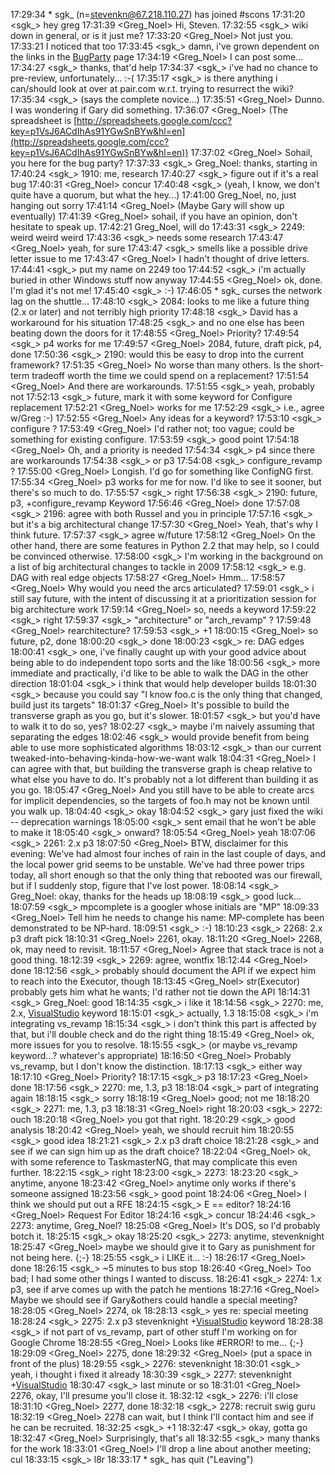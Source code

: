 
17:29:34 *      sgk_ (n=[stevenkn@67.218.110.27](mailto:stevenkn@67.218.110.27)) has joined #scons 17:31:20 <sgk_> hey greg 17:31:39 <Greg_Noel>    Hi, Steven. 17:32:55 <sgk_> wiki down in general, or is it just me? 17:33:20 <Greg_Noel>    Not just you. 17:33:21 <Hydrant>      I noticed that too 17:33:45 <sgk_> damn, i've grown dependent on the links in the [BugParty](BugParty) page 17:34:19 <Greg_Noel>    I can post some... 17:34:27 <sgk_> thanks, that'd help 17:34:37 <sgk_> i've had no chance to pre-review, unfortunately... :-( 17:35:17 <sgk_> is there anything i can/should look at over at pair.com w.r.t. trying to resurrect the wiki? 17:35:34 <sgk_> (says the complete novice...) 17:35:51 <Greg_Noel>    Dunno.  I was wondering if Gary did something. 17:36:07 <Greg_Noel>    (The spreadsheet is [http://spreadsheets.google.com/ccc?key=p1VsJ6ACdIhAs91YGwSnBYw&hl=en](http://spreadsheets.google.com/ccc?key=p1VsJ6ACdIhAs91YGwSnBYw&hl=en)) 17:37:02 <Greg_Noel>    Sohail, you here for the bug party? 17:37:33 <sgk_> Greg_Noel:  thanks, starting in 17:40:24 <sgk_> 1910:  me, research 17:40:27 <sgk_> figure out if it's a real bug 17:40:31 <Greg_Noel>    concur 17:40:48 <sgk_> (yeah, I know, we don't quite have a quorum, but what the hey...) 17:41:00 <sohail>       Greg_Noel, no, just hanging out sorry 17:41:14 <Greg_Noel>    (Maybe Gary will show up eventually) 17:41:39 <Greg_Noel>    sohail, if you have an opinion, don't hesitate to speak up. 17:42:21 <sohail>       Greg_Noel, will do 17:43:31 <sgk_> 2249:  weird weird weird 17:43:36 <sgk_> needs some research 17:43:47 <Greg_Noel>    yeah, for sure 17:43:47 <sgk_> smells like a possible drive letter issue to me 17:43:47 <Greg_Noel>    I hadn't thought of drive letters. 17:44:41 <sgk_> put my name on 2249 too 17:44:52 <sgk_> i'm actually buried in other Windows stuff now anyway 17:44:55 <Greg_Noel>    ok, done.  I'm glad it's not me! 17:45:40 <sgk_> :-) 17:46:05 *      sgk_ curses the network lag on the shuttle... 17:48:10 <sgk_> 2084:  looks to me like a future thing (2.x or later) and not terribly high priority 17:48:18 <sgk_> David has a workaround for his situation 17:48:25 <sgk_> and no one else has been beating down the doors for it 17:48:55 <Greg_Noel>    Priority? 17:49:54 <sgk_> p4 works for me 17:49:57 <Greg_Noel>    2084, future, draft pick, p4, done 17:50:36 <sgk_> 2190:  would this be easy to drop into the current framework? 17:51:35 <Greg_Noel>    No worse than many others.  Is the short-term tradeoff worth the time we could spend on a replacement? 17:51:54 <Greg_Noel>    And there are workarounds. 17:51:55 <sgk_> yeah, probably not 17:52:13 <sgk_> future, mark it with some keyword for Configure replacement 17:52:21 <Greg_Noel>    works for me 17:52:29 <sgk_> i.e., agree w/Greg  :-) 17:52:55 <Greg_Noel>    Any ideas for a keyword? 17:53:10 <sgk_> configure ? 17:53:49 <Greg_Noel>    I'd rather not; too vague; could be something for existing configure. 17:53:59 <sgk_> good point 17:54:18 <Greg_Noel>    Oh, and a priority is needed 17:54:34 <sgk_> p4 since there are workarounds 17:54:38 <sgk_> or p3 17:54:08 <sgk_> configure_revamp ? 17:55:00 <Greg_Noel>    Longish.  I'd go for something like ConfigNG first. 17:55:34 <Greg_Noel>    p3 works for me for now.  I'd like to see it sooner, but there's so much to do. 17:55:57 <sgk_> right 17:56:38 <sgk_> 2190:  future, p3, +configure_revamp Keyword 17:56:46 <Greg_Noel>    done 17:57:08 <sgk_> 2196:  agree with both Russel and you in principle 17:57:16 <sgk_> but it's a big architectural change 17:57:30 <Greg_Noel>    Yeah, that's why I think future. 17:57:37 <sgk_> agree w/future 17:58:12 <Greg_Noel>    On the other hand, there are some features in Python 2.2 that may help, so I could be convinced otherwise. 17:58:00 <sgk_> I'm working in the background on a list of big architectural changes to tackle in 2009 17:58:12 <sgk_> e.g. DAG with real edge objects 17:58:27 <Greg_Noel>    Hmm... 17:58:57 <Greg_Noel>    Why would you need the arcs articulated? 17:59:01 <sgk_> i still say future, with the intent of discussing it at a prioritization session for big architecture work 17:59:14 <Greg_Noel>    so, needs a keyword 17:59:22 <sgk_> right 17:59:37 <sgk_> "architecture" or "arch_revamp" ? 17:59:48 <Greg_Noel>    rearchitecture? 17:59:53 <sgk_> +1 18:00:15 <Greg_Noel>    so future, p2, done 18:00:20 <sgk_> done 18:00:23 <sgk_> re: DAG edges 18:00:41 <sgk_> one, i've finally caught up with your good advice about being able to do independent topo sorts and the like 18:00:56 <sgk_> more immediate and practically, i'd like to be able to walk the DAG in the other direction 18:01:04 <sgk_> i think that would help developer builds 18:01:30 <sgk_> because you could say "I know foo.c is the only thing that changed, build just its targets" 18:01:37 <Greg_Noel>    It's possible to build the transverse graph as you go, but it's slower. 18:01:57 <sgk_> but you'd have to walk it to do so, yes? 18:02:27 <sgk_> maybe i'm naively assuming that separating the edges 18:02:46 <sgk_> would provide benefit from being able to use more sophisticated algorithms 18:03:12 <sgk_> than our current tweaked-into-behaving-kinda-how-we-want walk 18:04:31 <Greg_Noel>    I can agree with that, but building the transverse graph is cheap relative to what else you have to do.  It's probably not a lot different than building it as you go. 18:05:47 <Greg_Noel>    And you still have to be able to create arcs for implicit dependencies, so the targets of foo.h may not be known until you walk up. 18:04:40 <sgk_> okay 18:04:52 <sgk_> gary just fixed the wiki -- deprecation warnings 18:05:00 <sgk_> sent email that he won't be able to make it 18:05:40 <sgk_> onward? 18:05:54 <Greg_Noel>    yeah 18:07:06 <sgk_> 2261:  2.x p3 18:07:50 <Greg_Noel>    BTW, disclaimer for this evening: We've had almost four inches of rain in the last couple of days, and the local power grid seems to be unstable.  We've had three power trips today, all short enough so that the only thing that rebooted was our firewall, but if I suddenly stop, figure that I've lost power. 18:08:14 <sgk_> Greg_Noel:  okay, thanks for the heads up 18:08:19 <sgk_> good luck... 18:07:59 <sgk_> mpcomplete is a googler whose initials are "MP" 18:09:33 <Greg_Noel>    Tell him he needs to change his name: MP-complete has been demonstrated to be NP-hard. 18:09:51 <sgk_> :-) 18:10:23 <sgk_> 2268:  2.x p3 draft pick 18:10:31 <Greg_Noel>    2261, okay. 18:11:20 <Greg_Noel>    2268, ok, may need to revisit. 18:11:57 <Greg_Noel>    Agree that stack trace is not a good thing. 18:12:39 <sgk_> 2269:  agree, wontfix 18:12:44 <Greg_Noel>    done 18:12:56 <sgk_> probably should document the API if we expect him to reach into the Executor, though 18:13:45 <Greg_Noel>    str(Executor) probably gets him what he wants; I'd rather not tie down the API 18:14:31 <sgk_> Greg_Noel:  good 18:14:35 <sgk_> i like it 18:14:56 <sgk_> 2270:  me, 2.x, [VisualStudio](VisualStudio) keyword 18:15:01 <sgk_> actually, 1.3 18:15:08 <sgk_> i'm integrating vs_revamp 18:15:34 <sgk_> i don't think this part is affected by that, but i'll double check and do the right thing 18:15:49 <Greg_Noel>    ok, more issues for you to resolve. 18:15:55 <sgk_> (or maybe vs_revamp keyword...?  whatever's appropriate) 18:16:50 <Greg_Noel>    Probably vs_revamp, but I don't know the distinction. 18:17:13 <sgk_> either way 18:17:10 <Greg_Noel>    Priority? 18:17:15 <sgk_> p3 18:17:23 <Greg_Noel>    done 18:17:56 <sgk_> 2270:  me, 1.3, p3 18:18:04 <sgk_> part of integrating again 18:18:15 <sgk_> sorry 18:18:19 <Greg_Noel>    good; not me 18:18:20 <sgk_> 2271:  me, 1.3, p3 18:18:31 <Greg_Noel>    right 18:20:03 <sgk_> 2272:  ouch 18:20:18 <Greg_Noel>    you got that right. 18:20:29 <sgk_> good analysis 18:20:42 <Greg_Noel>    yeah, we should recruit him 18:20:55 <sgk_> good idea 18:21:21 <sgk_> 2.x p3 draft choice 18:21:28 <sgk_> and see if we can sign him up as the draft choice? 18:22:04 <Greg_Noel>    ok, with some reference to TaskmasterNG, that may complicate this even further. 18:22:15 <sgk_> right 18:23:00 <sgk_> 2273: 18:23:20 <sgk_> anytime, anyone 18:23:42 <Greg_Noel>    anytime only works if there's someone assigned 18:23:56 <sgk_> good point 18:24:06 <Greg_Noel>    I think we should put out a RFE 18:24:15 <sgk_> E == editor? 18:24:16 <Greg_Noel>    Request For Editor 18:24:16 <sgk_> concur 18:24:46 <sgk_> 2273:  anytime, Greg_Noel? 18:25:08 <Greg_Noel>    It's DOS, so I'd probably botch it. 18:25:15 <sgk_> okay 18:25:20 <sgk_> 2273:  anytime, stevenknight 18:25:47 <Greg_Noel>    maybe we should give it to Gary as punishment for not being here. {;-} 18:25:55 <sgk_> i LIKE it... :-) 18:26:17 <Greg_Noel>    done 18:26:15 <sgk_> ~5 minutes to bus stop 18:26:40 <Greg_Noel>    Too bad; I had some other things I wanted to discuss. 18:26:41 <sgk_> 2274:  1.x p3, see if arve comes up with the patch he mentions 18:27:16 <Greg_Noel>    Maybe we should see if Gary&others could handle a special meeting? 18:28:05 <Greg_Noel>    2274, ok 18:28:13 <sgk_> yes re: special meeting 18:28:24 <sgk_> 2275:  2.x p3 stevenknight +[VisualStudio](VisualStudio) keyword 18:28:38 <sgk_> if not part of vs_revamp, part of other stuff I'm working on for Google Chrome 18:28:55 <Greg_Noel>    Looks like #ERROR! to me... {;-} 18:29:09 <Greg_Noel>    2275, done 18:29:32 <Greg_Noel>    (put a space in front of the plus) 18:29:55 <sgk_> 2276:  stevenknight 18:30:01 <sgk_> yeah, i thought i fixed it already 18:30:39 <sgk_> 2277:  stevenknight +[VisualStudio](VisualStudio) 18:30:47 <sgk_> last minute or so 18:31:01 <Greg_Noel>    2276, okay, I'll presume you'll close it. 18:32:12 <sgk_> 2276:  i'll close 18:31:10 <Greg_Noel>    2277, done 18:32:18 <sgk_> 2278:  recruit swig guru 18:32:19 <Greg_Noel>    2278 can wait, but I think I'll contact him and see if he can be recruited. 18:32:25 <sgk_> +1 18:32:47 <sgk_> okay, gotta go 18:32:47 <Greg_Noel>    Surprisingly, that's all 18:32:55 <sgk_> many thanks for the work 18:33:01 <Greg_Noel>    I'll drop a line about another meeting; cul 18:33:15 <sgk_> l8r 18:33:17 *      sgk_ has quit ("Leaving") 
